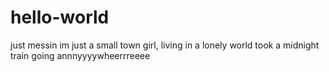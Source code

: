# hello-world
just messin
im just a small town girl, living in a lonely world
took a midnight train going annnyyyywheerrreeee
